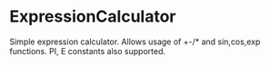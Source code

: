 ExpressionCalculator
====================

Simple expression calculator. Allows usage of +-/* and sin,cos,exp functions. PI, E constants also supported.
